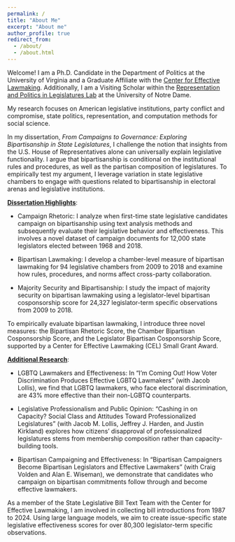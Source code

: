 ```yaml
---
permalink: /
title: "About Me"
excerpt: "About me"
author_profile: true
redirect_from: 
  - /about/
  - /about.html
---
```


Welcome! I am a Ph.D. Candidate in the Department of Politics at the University of Virginia and a Graduate Affiliate with the [Center for Effective Lawmaking](https://thelawmakers.org/). Additionally, I am a Visiting Scholar within the [Representation and Politics in Legislatures Lab](https://rooneycenter.nd.edu/research/representation-and-politics-in-legislatures-lab/)
at the University of Notre Dame.

My research focuses on American legislative institutions, party conflict and compromise, state politics, representation, and computation methods for social science. 

In my dissertation, *From Campaigns to Governance: Exploring Bipartisanship in State Legislatures*, I challenge the notion that insights from the U.S. House of Representatives alone can universally explain legislative functionality. I argue that bipartisanship is conditional on the institutional rules and procedures, as well as the partisan
composition of legislatures. To empirically test my argument, I leverage variation in state
legislative chambers to engage with questions related to bipartisanship in electoral arenas and legislative institutions.

<strong><span style="text-decoration: underline;">Dissertation Highlights</span></strong>:
- Campaign Rhetoric: I analyze when first-time state legislative candidates campaign on bipartisanship using text analysis methods and subsequently evaluate their legislative behavior and effectiveness. This involves a novel dataset of campaign documents for 12,000 state legislators elected between 1968 and 2018.

- Bipartisan Lawmaking: I develop a chamber-level measure of bipartisan lawmaking for 94 legislative chambers from 2009 to 2018 and examine how rules, procedures, and norms affect cross-party collaboration.

- Majority Security and Bipartisanship: I study the impact of majority security on bipartisan lawmaking using a legislator-level bipartisan cosponsorship score for 24,327 legislator-term specific observations from 2009 to 2018.

To empirically evaluate bipartisan lawmaking, I introduce three novel measures: the Bipartisan Rhetoric Score, the Chamber Bipartisan Cosponsorship Score, and the Legislator Bipartisan Cosponsorship Score, supported by a Center for Effective Lawmaking (CEL) Small Grant Award.

**<u>Additional Research</u>**:
- LGBTQ Lawmakers and Effectiveness: In “I’m Coming Out! How Voter Discrimination Produces Effective LGBTQ Lawmakers” (with Jacob Lollis), we find that LGBTQ lawmakers, who face electoral discrimination, are 43% more effective than their non-LGBTQ counterparts.

- Legislative Professionalism and Public Opinion: “Cashing in on Capacity? Social Class and Attitudes Toward Professionalized Legislatures” (with Jacob M. Lollis, Jeffrey J. Harden, and Justin Kirkland) explores how citizens’ disapproval of professionalized legislatures stems from membership composition rather than capacity-building tools.

- Bipartisan Campaigning and Effectiveness: In “Bipartisan Campaigners Become Bipartisan Legislators and Effective Lawmakers” (with Craig Volden and Alan E. Wiseman), we demonstrate that candidates who campaign on bipartisan commitments follow through and become effective lawmakers.

As a member of the State Legislative Bill Text Team with the Center for Effective Lawmaking, I am involved in collecting bill introductions from 1987 to 2024. Using large language models, we aim to create issue-specific state legislative effectiveness scores for over 80,300 legislator-term specific observations.





